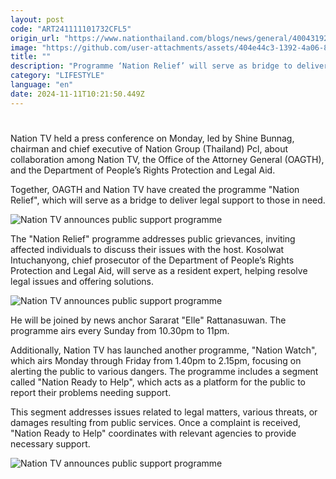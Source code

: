 ```yaml
---
layout: post
code: "ART241111101732CFL5"
origin_url: "https://www.nationthailand.com/blogs/news/general/40043192"
image: "https://github.com/user-attachments/assets/404e44c3-1392-4a06-8e50-9884bd202608"
title: ""
description: "Programme ‘Nation Relief’ will serve as bridge to deliver legal support to those in need"
category: "LIFESTYLE"
language: "en"
date: 2024-11-11T10:21:50.449Z
---
```


# 









Nation TV held a press conference on Monday, led by Shine Bunnag, chairman and chief executive of Nation Group (Thailand) Pcl, about collaboration among Nation TV, the Office of the Attorney General (OAGTH), and the Department of People’s Rights Protection and Legal Aid.

Together, OAGTH and Nation TV have created the programme "Nation Relief", which will serve as a bridge to deliver legal support to those in need.

  ![Nation TV announces public support programme](https://github.com/user-attachments/assets/0cd716ba-92de-4334-a51e-c23bbfd56767)

The "Nation Relief" programme addresses public grievances, inviting affected individuals to discuss their issues with the host. Kosolwat Intuchanyong, chief prosecutor of the Department of People’s Rights Protection and Legal Aid, will serve as a resident expert, helping resolve legal issues and offering solutions.

  ![Nation TV announces public support programme](https://github.com/user-attachments/assets/b9035a2c-1176-4547-bf60-fe3582efdf27)

He will be joined by news anchor Sararat "Elle" Rattanasuwan. The programme airs every Sunday from 10.30pm to 11pm.

Additionally, Nation TV has launched another programme, "Nation Watch", which airs Monday through Friday from 1.40pm to 2.15pm, focusing on alerting the public to various dangers. The programme includes a segment called "Nation Ready to Help", which acts as a platform for the public to report their problems needing support.

This segment addresses issues related to legal matters, various threats, or damages resulting from public services. Once a complaint is received, "Nation Ready to Help" coordinates with relevant agencies to provide necessary support.

  ![Nation TV announces public support programme](https://github.com/user-attachments/assets/2e48c102-cad4-4244-97fd-64bf3e83d227)